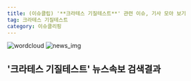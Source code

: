 ```yaml
---
title: (이슈클립) '**크라테스 기질테스트**' 관련 이슈, 기사 모아 보기
tag: 크라테스 기질테스트
category: 이슈클리핑
---
```

![wordcloud](https://s3.ap-northeast-2.amazonaws.com/lyrics101-wordcloud/2018-10-01-1538333225.png)
![news_img](https://user-images.githubusercontent.com/42597476/44507050-1206f400-a6e4-11e8-8d98-7ffbfebb353f.png)
## **'**크라테스 기질테스트**'** 뉴스속보 검색결과

